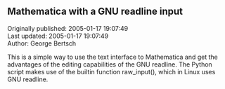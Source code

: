 ## Mathematica with a GNU readline input  
Originally published: 2005-01-17 19:07:49  
Last updated: 2005-01-17 19:07:49  
Author: George Bertsch  
  
This is a simple way to use the text interface to Mathematica and get
the advantages of the editing capabilities of the GNU readline.  The
Python script makes use of the builtin function raw_input(), which in
Linux uses GNU readline.